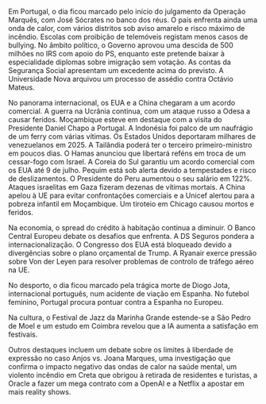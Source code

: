 Em Portugal, o dia ficou marcado pelo início do julgamento da Operação Marquês, com José Sócrates no banco dos réus. O país enfrenta ainda uma onda de calor, com vários distritos sob aviso amarelo e risco máximo de incêndio. Escolas com proibição de telemóveis registam menos casos de bullying. No âmbito político, o Governo aprovou uma descida de 500 milhões no IRS com apoio do PS, enquanto este pretende baixar à especialidade diplomas sobre imigração sem votação. As contas da Segurança Social apresentam um excedente acima do previsto. A Universidade Nova arquivou um processo de assédio contra Octávio Mateus.

No panorama internacional, os EUA e a China chegaram a um acordo comercial. A guerra na Ucrânia continua, com um ataque russo a Odesa a causar feridos. Moçambique esteve em destaque com a visita do Presidente Daniel Chapo a Portugal. A Indonésia foi palco de um naufrágio de um ferry com várias vítimas. Os Estados Unidos deportaram milhares de venezuelanos em 2025. A Tailândia poderá ter o terceiro primeiro-ministro em poucos dias. O Hamas anunciou que libertará reféns em troca de um cessar-fogo com Israel. A Coreia do Sul garantiu um acordo comercial com os EUA até 9 de julho. Pequim está sob alerta devido a tempestades e risco de deslizamentos. O Presidente do Peru aumentou o seu salário em 122%. Ataques israelitas em Gaza fizeram dezenas de vítimas mortais. A China apelou à UE para evitar confrontações comerciais e a Unicef alertou para a pobreza infantil em Moçambique. Um tiroteio em Chicago causou mortos e feridos.

Na economia, o spread do crédito à habitação continua a diminuir. O Banco Central Europeu debate os desafios que enfrenta. A DS Seguros pondera a internacionalização. O Congresso dos EUA está bloqueado devido a divergências sobre o plano orçamental de Trump. A Ryanair exerce pressão sobre Von der Leyen para resolver problemas de controlo de tráfego aéreo na UE.

No desporto, o dia ficou marcado pela trágica morte de Diogo Jota, internacional português, num acidente de viação em Espanha. No futebol feminino, Portugal procura pontuar contra a Espanha no Europeu.

Na cultura, o Festival de Jazz da Marinha Grande estende-se a São Pedro de Moel e um estudo em Coimbra revelou que a IA aumenta a satisfação em festivais.

Outros destaques incluem um debate sobre os limites à liberdade de expressão no caso Anjos vs. Joana Marques, uma investigação que confirma o impacto negativo das ondas de calor na saúde mental, um violento incêndio em Creta que obrigou à retirada de residentes e turistas, a Oracle a fazer um mega contrato com a OpenAI e a Netflix a apostar em mais reality shows.
